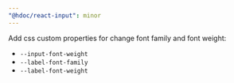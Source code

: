 ```yaml
---
"@hdoc/react-input": minor
---
```


Add css custom properties for change font family and font weight:

- `--input-font-weight`
- `--label-font-family`
- `--label-font-weight`

